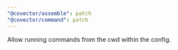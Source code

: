 ```yaml
---
"@covector/assemble": patch
"@covector/command": patch
---
```


Allow running commands from the cwd within the config.
